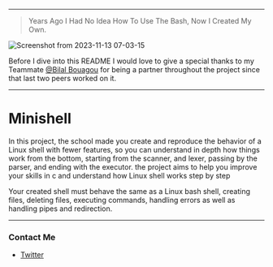 
---

> Years Ago I Had No Idea How To Use The Bash, Now I Created My Own.

![Screenshot from 2023-11-13 07-03-15](https://github.com/amaitou/Minishell/assets/49293816/81ce9c12-1985-4ff6-a845-0b3ed061333f)

Before I dive into this README I would love to give a special thanks to my Teammate [@Bilal Bouagou](https://github.com/BilalBouagou) for being a partner throughout the project since that last two peers worked on it.

---

# Minishell

In this project, the school made you create and reproduce the behavior of a Linux shell with fewer features, so you can understand in depth how things work from the bottom, starting from the scanner, and lexer, passing by the parser, and ending with the executor. the project aims to help you improve your skills in c and understand how Linux shell works step by step

Your created shell must behave the same as a Linux bash shell, creating files, deleting files, executing commands, handling errors as well as handling pipes and redirection.

---

### **Contact Me**

* [Twitter][_1]

[_1]: https://twitter.com/amait0u
